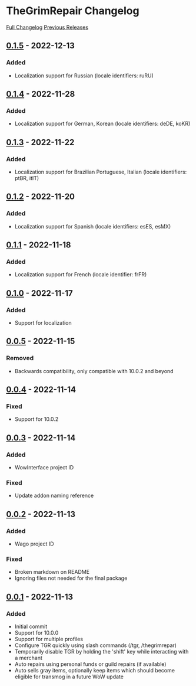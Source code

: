 # TheGrimRepair Changelog

[Full Changelog] [Previous Releases]

## [0.1.5] - 2022-12-13

### Added

- Localization support for Russian (locale identifiers: ruRU)

## [0.1.4] - 2022-11-28

### Added

- Localization support for German, Korean (locale identifiers: deDE, koKR)

## [0.1.3] - 2022-11-22

### Added

- Localization support for Brazilian Portuguese, Italian (locale identifiers: ptBR, itIT)

## [0.1.2] - 2022-11-20

### Added

- Localization support for Spanish (locale identifiers: esES, esMX)

## [0.1.1] - 2022-11-18

### Added

- Localization support for French (locale identifier: frFR)

## [0.1.0] - 2022-11-17

### Added

- Support for localization

## [0.0.5] - 2022-11-15

### Removed

- Backwards compatibility, only compatible with 10.0.2 and beyond

## [0.0.4] - 2022-11-14

### Fixed

- Support for 10.0.2

## [0.0.3] - 2022-11-14

### Added

- WowInterface project ID

### Fixed

- Update addon naming reference

## [0.0.2] - 2022-11-13

### Added

- Wago project ID

### Fixed

- Broken markdown on README
- Ignoring files not needed for the final package

## [0.0.1] - 2022-11-13

### Added

- Initial commit
- Support for 10.0.0
- Support for multiple profiles
- Configure TGR quickly using slash commands (/tgr, /thegrimrepar)
- Temporarily disable TGR by holding the 'shift' key while interacting with a merchant
- Auto repairs using personal funds or guild repairs (if available)
- Auto sells gray items, optionally keep items which should become eligible for transmog in a future WoW update

[Full Changelog]: https://github.com/Br3gGames/TheGrimRepair/compare/0.1.4...0.1.5
[Previous Releases]: https://github.com/Br3gGames/TheGrimRepair/releases
[0.0.1]: https://github.com/Br3gGames/TheGrimRepair/releases/tag/0.0.1
[0.0.2]: https://github.com/Br3gGames/TheGrimRepair/releases/tag/0.0.2
[0.0.3]: https://github.com/Br3gGames/TheGrimRepair/releases/tag/0.0.3
[0.0.4]: https://github.com/Br3gGames/TheGrimRepair/releases/tag/0.0.4
[0.0.5]: https://github.com/Br3gGames/TheGrimRepair/releases/tag/0.0.5
[0.1.0]: https://github.com/Br3gGames/TheGrimRepair/releases/tag/0.1.0
[0.1.1]: https://github.com/Br3gGames/TheGrimRepair/releases/tag/0.1.1
[0.1.2]: https://github.com/Br3gGames/TheGrimRepair/releases/tag/0.1.2
[0.1.3]: https://github.com/Br3gGames/TheGrimRepair/releases/tag/0.1.3
[0.1.4]: https://github.com/Br3gGames/TheGrimRepair/releases/tag/0.1.4
[0.1.5]: https://github.com/Br3gGames/TheGrimRepair/releases/tag/0.1.5